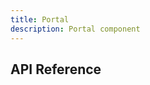 ```yaml
---
title: Portal
description: Portal component
---
```


<script lang="ts">
    import {docPortalPropsDefs} from '$lib/components/Portal/Portal.props.js';
    import ApiReference from '$lib-doc/components/ApiReference.svelte';
</script>

## API Reference

<ApiReference data={docPortalPropsDefs}></ApiReference>
